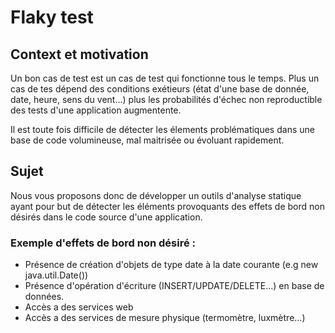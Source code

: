 # Flaky test
## Context et motivation

Un bon cas de test est un cas de test qui fonctionne tous le temps.
Plus un cas de tes dépend des conditions exétieurs (état d'une base de donnée, date, heure, sens du vent...) plus les probabilités d'échec non reproductible des tests
d'une application augmentente.

Il est toute fois difficile de détecter les élements problématiques dans une base
de code volumineuse, mal maitrisée ou évoluant rapidement.

## Sujet
Nous vous proposons donc de développer un outils d'analyse statique ayant pour but de détecter les éléments provoquants des effets de bord non désirés dans le code source d'une application.

### Exemple d'effets de bord non désiré :
  * Présence de création d'objets de type date à la date courante (e.g new java.util.Date())
  * Présence d'opération d'écriture (INSERT/UPDATE/DELETE...) en base de données.
  * Accès a des services web
  * Accès a des services de mesure physique (termomètre, luxmètre...)
